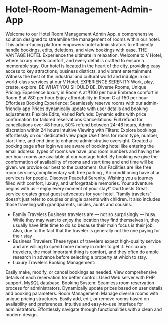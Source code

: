 # Hotel-Room-Management-Admin-App

Welcome to our Hotel Room Management Admin App, a comprehensive solution designed to streamline the management of rooms within our hotel. 
This admin-facing platform empowers hotel administrators to efficiently handle bookings, edits, deletions, and view bookings with ease. 
THE VANTAGE HOTEL
Experience the ultimate in relaxation.
Welcome to V Hotel, where luxury meets comfort, and every detail is crafted to ensure a memorable stay. Our hotel is located in the heart of the city, providing easy access to key attractions, business districts, and vibrant entertainment. Witness the best of the industrial and cultural world and indulge in our world-class services at our V Hotel.
EXPERIENCE SERENITY
Work, play, create, explore. BE WHAT YOU SHOULD BE.
Diverse Rooms, Unique Pricing:
Experience luxury in Room A at ₹100 per hour Embrace comfort in Room B at ₹80 per hour Enjoy affordability in Room C at ₹50 per hour
Effortless Booking Experience:
Seamlessly reserve rooms with our admin-friendly app Prices dynamically update with user details and booking adjustments
Flexible Edits, Varied Refunds:
Dynamic edits with price confirmation for tailored reservations
Cancellations: Full refund for cancellations over 48 hours, 50% refund between 24-48 hours, Admin discretion within 24 hours
Intuitive Viewing with Filters:
Explore bookings effortlessly on our dedicated view page Use filters for room type, number, start time, and end time to enhance administrative oversight.
Created a booking page after login we are aware of booking hotel  like entering the email address ,types of rooms we have ,and room numbers and having the per hour rooms are available at our vantage hotel.
By booking we give the conformation of availability of rooms and  start time and end time will be given.
we provide our best to the customers.
Our Facilities are like free room services,complimentary wifi,free parking , Air conditioning  have at ur servicers for people.
Discover Peaceful Serenity.
Wishing you a journey filled with comfort, luxury, and unforgettable memories. Your adventure begins with us – enjoy every moment of your stay!"
OurGuests
Great service creates great guest advocates for your hotel.
“family travelers” doesn’t just refer to couples or single parents with children. It also includes those traveling with grandparents, uncles, aunts and cousins.
- Family Travelers
Business travelers are — not so surprisingly — busy. While they may want to enjoy the location they find themselves in, they usually have little time to do so because their main focus is their job. Also, due to the fact that the traveler is generally not the one paying for their stay
- Business Travelers
These types of travelers expect high-quality service and are willing to spend more money in order to get it. For luxury travelers, the most important thing is comfort, and they often do ample research in advance before selecting a property at which to stay.
- Luxury Travelers
  Booking Management:

Easily make, modify, or cancel bookings as needed.
View comprehensive details of each reservation for better control.
Used Web server with PHP support.
MySQL database.
Booking System:
Seamless room reservation process for administrators.
Dynamically update prices based on user details and booking parameters.
Room Management:
Manage diverse rooms with unique pricing structures.
Easily add, edit, or remove rooms based on availability and preferences.
Intuitive and easy-to-use interface for administrators.
Effortlessly navigate through functionalities with a clean and modern design.
